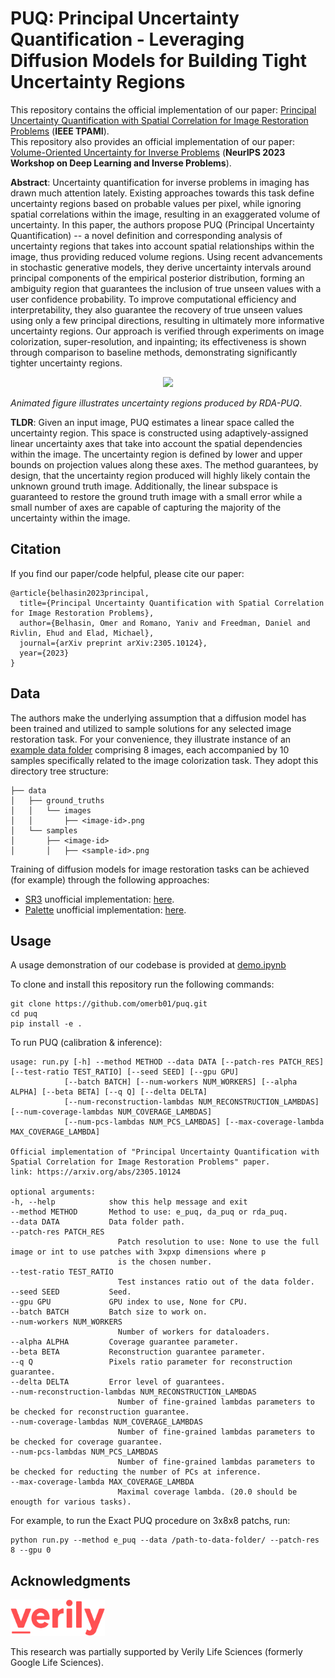 # PUQ: Principal Uncertainty Quantification - Leveraging Diffusion Models for Building Tight Uncertainty Regions

This repository contains the official implementation of our paper: [Principal Uncertainty Quantification with Spatial
Correlation for Image Restoration Problems](https://arxiv.org/abs/2305.10124) (**IEEE TPAMI**).\
This repository also provides an official implementation of our paper: [Volume-Oriented Uncertainty for Inverse Problems](https://openreview.net/pdf?id=ijSTOcngKs) (**NeurIPS 2023 Workshop on Deep Learning and Inverse Problems**).

**Abstract**:
Uncertainty quantification for inverse problems in imaging has drawn much attention lately. Existing approaches towards this task define uncertainty regions based on probable values per pixel, while ignoring spatial correlations within the image, resulting in an exaggerated volume of uncertainty. In this paper, the authors propose PUQ (Principal Uncertainty Quantification) -- a novel definition and corresponding analysis of uncertainty regions that takes into account spatial relationships within the image, thus providing reduced volume regions. Using recent advancements in stochastic generative models, they derive uncertainty intervals around principal components of the empirical posterior distribution, forming an ambiguity region that guarantees the inclusion of true unseen values with a user confidence probability. To improve computational efficiency and interpretability, they also guarantee the recovery of true unseen values using only a few principal directions, resulting in ultimately more informative uncertainty regions. Our approach is verified through experiments on image colorization, super-resolution, and inpainting; its effectiveness is shown through comparison to baseline methods, demonstrating significantly tighter uncertainty regions.

<p align="center">
  <img src="images/demo.gif" />
</p>

*Animated figure illustrates uncertainty regions produced by RDA-PUQ*.

**TLDR**:
Given an input image, PUQ estimates a linear space called the uncertainty region.
This space is constructed using adaptively-assigned linear uncertainty axes that take into account the spatial dependencies within the image. The uncertainty region is defined by lower and upper bounds on projection values along these axes.
The method guarantees, by design, that the uncertainty region produced will highly likely contain the unknown ground truth image. Additionally, the linear subspace is guaranteed to restore the ground truth image with a small error while a small number of axes are capable of capturing the majority of the uncertainty within the image.

## Citation

If you find our paper/code helpful, please cite our paper:

    @article{belhasin2023principal,
      title={Principal Uncertainty Quantification with Spatial Correlation for Image Restoration Problems},
      author={Belhasin, Omer and Romano, Yaniv and Freedman, Daniel and Rivlin, Ehud and Elad, Michael},
      journal={arXiv preprint arXiv:2305.10124},
      year={2023}
    }

## Data

The authors make the underlying assumption that a diffusion model has been trained and utilized to sample solutions for any selected image restoration task.
For your convenience, they illustrate instance of an [example data folder](puq/data/example) comprising 8 images, each accompanied by 10 samples specifically related to the image colorization task.
They adopt this directory tree structure:

    ├── data
    │   ├── ground_truths
    │   │   └── images
    │   │       ├── <image-id>.png
    │   └── samples
    │       ├── <image-id>
    │       │   ├── <sample-id>.png

Training of diffusion models for image restoration tasks can be achieved (for example) through the following approaches:

- [SR3](https://arxiv.org/abs/2104.07636) unofficial implementation: [here](https://github.com/Janspiry/Image-Super-Resolution-via-Iterative-Refinement).
- [Palette](https://arxiv.org/abs/2111.05826) unofficial implementation: [here](https://github.com/Janspiry/Palette-Image-to-Image-Diffusion-Models).

## Usage

A usage demonstration of our codebase is provided at [demo.ipynb](demo.ipynb)

To clone and install this repository run the following commands:

    git clone https://github.com/omerb01/puq.git
    cd puq
    pip install -e .

To run PUQ (calibration & inference):

    usage: run.py [-h] --method METHOD --data DATA [--patch-res PATCH_RES] [--test-ratio TEST_RATIO] [--seed SEED] [--gpu GPU]
                [--batch BATCH] [--num-workers NUM_WORKERS] [--alpha ALPHA] [--beta BETA] [--q Q] [--delta DELTA]
                [--num-reconstruction-lambdas NUM_RECONSTRUCTION_LAMBDAS] [--num-coverage-lambdas NUM_COVERAGE_LAMBDAS]
                [--num-pcs-lambdas NUM_PCS_LAMBDAS] [--max-coverage-lambda MAX_COVERAGE_LAMBDA]

    Official implementation of "Principal Uncertainty Quantification with Spatial Correlation for Image Restoration Problems" paper.
    link: https://arxiv.org/abs/2305.10124

    optional arguments:
    -h, --help            show this help message and exit
    --method METHOD       Method to use: e_puq, da_puq or rda_puq.
    --data DATA           Data folder path.
    --patch-res PATCH_RES
                            Patch resolution to use: None to use the full image or int to use patches with 3xpxp dimensions where p
                            is the chosen number.
    --test-ratio TEST_RATIO
                            Test instances ratio out of the data folder.
    --seed SEED           Seed.
    --gpu GPU             GPU index to use, None for CPU.
    --batch BATCH         Batch size to work on.
    --num-workers NUM_WORKERS
                            Number of workers for dataloaders.
    --alpha ALPHA         Coverage guarantee parameter.
    --beta BETA           Reconstruction guarantee parameter.
    --q Q                 Pixels ratio parameter for reconstruction guarantee.
    --delta DELTA         Error level of guarantees.
    --num-reconstruction-lambdas NUM_RECONSTRUCTION_LAMBDAS
                            Number of fine-grained lambdas parameters to be checked for reconstruction guarantee.
    --num-coverage-lambdas NUM_COVERAGE_LAMBDAS
                            Number of fine-grained lambdas parameters to be checked for coverage guarantee.
    --num-pcs-lambdas NUM_PCS_LAMBDAS
                            Number of fine-grained lambdas parameters to be checked for reducting the number of PCs at inference.
    --max-coverage-lambda MAX_COVERAGE_LAMBDA
                            Maximal coverage lambda. (20.0 should be enougth for various tasks).

For example, to run the Exact PUQ procedure on 3x8x8 patchs, run:

    python run.py --method e_puq --data /path-to-data-folder/ --patch-res 8 --gpu 0

## Acknowledgments

<img src="images/verily.png" alt="verily" width="30%" />

This research was partially supported by Verily Life Sciences (formerly Google Life Sciences).
